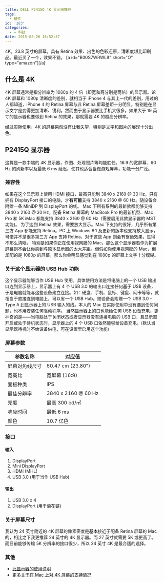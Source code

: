 ```yaml
---
title: DELL P2415Q 4K 显示器推荐
tags:
  - 硬件
id: '183'
categories:
  - - 科技
date: 2015-08-26 16:52:57
---
```


4K，23.8 英寸的屏幕。具有 Retina 效果、出色的色彩还原，清晰度堪比印刷品。最近买了一个，效果不错。 \[a id="B00S7WRWL8" short="O" type="amazon"\]\[/a\]

## 什么是 4K

4K 屏幕通常是指分辨率为 1080p 的 4 倍（即宽和高分别是两倍）的显示器。论 4K 屏幕和 1080p 清晰度的差别，就相当于 iPhone 4 与其上一代的差别，用过的人都知道，iPhone 4 的 Retina 屏幕与非 Retina 屏幕差距十分明显。特别是在显示文字是变得更加清晰、锐利。然而由于显示器要比手机大很多，如果大于 19 英寸的显示器也要做到 Retina 的效果，那就需要 4K 的超高分辨率。
<!-- more -->

经过实际使用，4K 的屏幕果然没有让我失望，特别是文字和图片的展现十分出色。

## P2415Q 显示器

这算是一款中端的 4K 显示器，作图、处理照片等均能胜任。16:9 的宽屏幕、60 Hz 的刷新率以及最低 6 ms 延迟，使其也适合当做游戏屏幕，功能十分广泛。

### 兼容性

如果在这个显示器上使用 HDMI 接口，最高只能到 3840 x 2160 @ 30 Hz，只有拥有 DisplayPort 接口的电脑，才**有可能**支持 3840 x 2160 @ 60 Hz。随设备会附赠一条 MiniDP 到 DisplayPort 的线。 Mac 下所有系列的最新款都能够支持 3840 x 2160 @ 30 Hz，配备 Retina 屏幕的 MacBook Pro 的最新机型、Mac Pro 和 5K iMac 都能支持 3840 x 2160 @ 60 Hz（需要启用此款显示器的 MST 功能)。 为了达到 Retina 效果，需要放大显示。Mac 下支持的很好，几乎所有第三方 App 都能支持 Retina。PC 上 Windows 8.1 及更新的版本也支持放大显示，可惜并不是很多第三方 App 支持 Retina，对于这些 App 则会有锯齿效果，显得不那么清晰。 特别是如果你正在使用视网膜的 Mac，那么这个显示器若作为扩展屏幕则不会让你感到与原本显示器的太大差距。但假如你使用视网膜的 Mac，但却配的是 1080p 的屏幕，那么你会明显感觉到在 1080p 的屏幕上文字十分模糊。

### 关于这个显示器的 USB Hub 功能

这个显示器能够当作 USB Hub 使用，具体使用方法是将电脑上的一个 USB 输出口连到显示器上，显示器上有 4 个 USB 3.0 的输出口连接任何基于 USB 设备，于是电脑就能与这些设备建立连接。如：硬盘、手机、鼠标、键盘、网卡等等，就相当于直接连到电脑上，可以省一个 USB Hub。随设备会附赠一个 USB 3.0 - Type A 到显示器上的 USB 输入的线。本人的 Mac 在实际使用中没有遇到任何问题，也不用安装任何驱动程序。 当然显示器上的口也能给任何 USB 设备充电，更神奇的是——当电脑处于关闭状态或者显示器没有连接电脑的 USB 口，且显示器开启或处于待机状态时，显示器上的 4 个 USB 口依然能够给设备充电。(默认当显示器待机时不给设备供电，可在设置里启用这个功能)

### 屏幕参数

| 参数名称 | 对应值 |
| ------ | ------ |
| 屏幕对角线尺寸 | 60.47 cm (23.80”) |
| 宽高比 | 宽屏幕 (16:9) |
| 面板种类 | IPS |
| 最佳分辨率 | 3840 x 2160 @ 60 Hz |
| 亮度 | 最高 300 cd/㎡ |
| 响应时间 | 最低 6 ms |
| 颜色 | 10.7 亿色 |

### 接口

#### 输入

1.  DisplayPort
2.  Mini DisplayPort
3.  HDMI (MHL)
4.  USB 3.0 (用于当作 USB Hub)

#### 输出

1.  USB 3.0 x 4
2.  DisplayPort (用于菊花链)

### 关于屏幕尺寸

我认为 24 英寸附近的 4K 屏幕的像素密度是基本接近于配备 Retina 屏幕的 Mac 的，相比之下我更推荐 24 英寸的 4K 显示器。而 27 英寸就需要 5K 或更高了。而目前能够传输 5K 分辨率的接口很少，所以 24 英寸 4K 是最合适的选择。

### 其他

*   [此显示器的使用说明](https://static.bhphotovideo.com/lit_files/104995.pdf)
*   [更多关于在 Mac 上对 4K 屏幕的支持情况](https://support.apple.com/zh-cn/HT202856)

